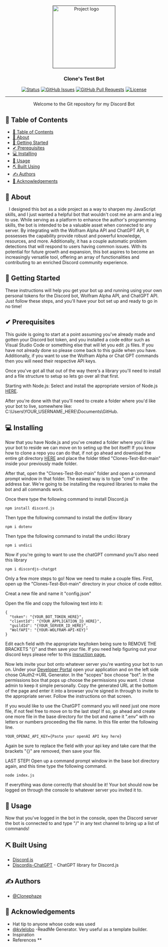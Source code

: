 <p align="center">
  <a href="" rel="noopener">
 <img width=200px height=200px src="https://i.imgur.com/M5fBsF7.jpg" alt="Project logo"></a>
</p>

<h3 align="center">Clone's Test Bot</h3>

<div align="center">

[![Status](https://img.shields.io/badge/status-active-success.svg)]()
[![GitHub Issues](https://img.shields.io/github/issues/Clonephaze/Clones-Test-Bot)](https://github.com/Clonephaze/Clones-Test-Bot/issues)
[![GitHub Pull Requests](https://img.shields.io/github/issues-pr/kylelobo/The-Documentation-Compendium.svg)](https://github.com/Clonephaze/Clones-Test-Bot/pulls)
[![License](https://img.shields.io/badge/license-MIT-blue.svg)](/LICENSE)

</div>

---

<p align="center"> Welcome to the Git repository for my Discord Bot
    <br> 
</p>

## 📝 Table of Contents

- [📝 Table of Contents](#-table-of-contents)
- [🧐 About ](#-about-)
- [🏁 Getting Started ](#-getting-started-)
- [✔ Prerequisites ](#-prerequisites-)
- [💻 Installing ](#-installing-)
- [🎈 Usage ](#-usage-)
- [⛏️ Built Using ](#️-built-using-)
- [✍️ Authors ](#️-authors-)
- [🎉 Acknowledgements ](#-acknowledgements-)

## 🧐 About <a name = "about"></a>

&nbsp;&nbsp;&nbsp;I designed this bot as a side project as a way to sharpen my JavaScript skills, and I just wanted a helpful bot that wouldn't cost me an arm and a leg to use. While serving as a platform to enhance the author's programming skills, the bot is intended to be a valuable asset when connected to any server. By integrating with the Wolfram Alpha API and ChatGPT API, it possesses the capability provide robust and powerful knowledge, resources, and more. Additionally, it has a couple automatic problem detections that will respond to users having common issues. With its potential for future growth and expansion, this bot aspires to become an increasingly versatile tool, offering an array of functionalities and contributing to an enriched Discord community experience.

## 🏁 Getting Started <a name = "getting_started"></a>

These instructions will help you get your bot up and running using your own personal tokens for the Discord bot, Wolfram Alpha API, and ChatGPT API. Just follow these steps, and you'll have your bot set up and ready to go in no time! 
## ✔ Prerequisites <a name = "prerequisites"></a>

This guide is going to start at a point assuming you've already made and gotten your Discord bot token, and you installed a code editor such as Visual Studio Code or something else that will let you edit .js files. If you have not already done so please come back to this guide when you have. Additionally, if you want to use the Wolfram Alpha or Chat GPT commands then you will need their respective API keys.

Once you've got all that out of the way there's a library you'll need to install and a file structure to setup so lets go over all that first. 

Starting with Node.js: Select and install the appropriate version of Node.js [HERE](https://nodejs.org/).

After you're done with that you'll need to create a folder where you'd like your bot to live, somewhere like: C:\Users\YOUR_USERNAME_HERE\Documents\GitHub.

## 💻 Installing <a name = "installing"></a>

Now that you have Node.js and you've created a folder where you'd like your bot to reside we can move on to seting up the bot itself! If you know how to clone a repo you can do that, if not go ahead and download the entire git directory [HERE](https://github.com/Clonephaze/Clones-Test-Bot/archive/refs/heads/main.zip) and place the folder titled "Clones-Test-Bot-main" inside your previously made folder. 

After that, open the "Clones-Test-Bot-main" folder and open a command prompt window in that folder. The easiest way is to type "cmd" in the address bar. We're going to be installing the required libraries to make the bot and all commands work. 

Once there type the following command to install Discord.js
```
npm install discord.js
```
Then type the following command to install the dotEnv library
```
npm i dotenv
```
Then type the following command to install the undici library
```
npm i undici
```
Now if you're going to want to use the chatGPT command you'll also need this library
```
npm i discordjs-chatgpt
```
Only a few more steps to go! Now we need to make a couple files. First, open up the "Clones-Test-Bot-main" directory in your choice of code editor.

Creat a new file and name it "config.json"

Open the file and copy the following text into it:
```
{
  "token": "{YOUR_BOT_TOKEN_HERE}",
  "clientId": "{YOUR_APPLICATION_ID_HERE}",
  "guildId": "{YOUR_SERVER_ID_HERE}",
  "WolfAPI": "{YOUR-WOLFRAM-API-KEY}"
}
```
Edit each field with the appropriate key/token being sure to REMOVE THE BRACKETS "{}" and then save your file. If you need help figuring out your discord keys please refer to this [insruction&nbsp;page.](https://discordjs.guide/creating-your-bot/command-deployment.html#guild-commands)

Now lets invite your bot onto whatever server you're wanting your bot to run on. Under your [Developer&nbsp;Portal](https://discord.com/developers/applications) open your application and on the left side chose OAuth2->URL Generator. In the "scopes" box choose "bot". In the permissions box that pops up choose the permissions you want. I chose admin to keep it simple personally. Copy the generated URL at the bottom of the page and enter it into a browser you're signed in through to invite to the appropriate server. Follow the instructions on that screen.

If you would like to use the ChatGPT command you will need just one more file, if not feel free to move on to the last step! If so, go ahead and create one more file in the base directory for the bot and name it ".env" with no letters or numbers proceeding the file name. In this file enter the following line.

```
YOUR_OPENAI_API_KEY={Paste your openAI API key here}
```
Again be sure to replace the field with your api key and take care that the brackets "{}" are removed, then save your file.

LAST STEP! Open up a command prompt window in the base bot directory again, and this time type the following command.
```
node index.js
```
If everything was done correctly that should be it! Your bot should now be logged on through the console to whatever server you invited it to. 

## 🎈 Usage <a name="usage"></a>

Now that you've logged in the bot in the console, open the Discord server the bot is connected to and type "/" in any text channel to bring up a list of commands!


## ⛏️ Built Using <a name = "built_using"></a>

- [Discord.js](https://discord.js.org/)
- [Discordjs-ChatGPT](https://github.com/Elitezen/discordjs-chatgpt/) - ChatGPT library for Discord.js

## ✍️ Authors <a name = "authors"></a>

- [@Clonephaze](https://github.com/Clonephaze)


## 🎉 Acknowledgements <a name = "acknowledgement"></a>

- Hat tip to anyone whose code was used
- [@kylelobo](https://github.com/kylelobo) -ReadMe Generator. Very useful as a template builder.
- Inspiration
- References
**